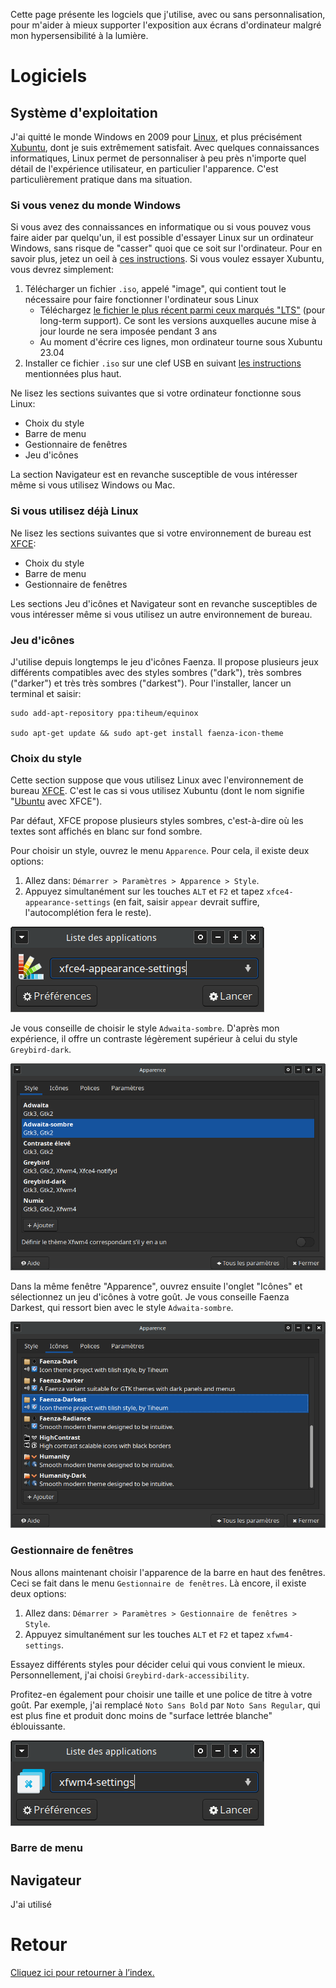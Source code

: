 Cette page présente les logciels que j'utilise, avec ou sans personnalisation, pour m'aider à mieux supporter l'exposition aux écrans d'ordinateur malgré mon hypersensibilité à la lumière.

# Logiciels
## Système d'exploitation
J'ai quitté le monde Windows en 2009 pour [Linux](https://www.leparisien.fr/guide-shopping/pratique/quelle-difference-entre-linux-windows-et-mac-19-11-2019-8196654.php), et plus précisément [Xubuntu](https://xubuntu.fr/), dont je suis extrêmement satisfait. Avec quelques connaissances informatiques, Linux permet de personnaliser à peu près n'importe quel détail de l'expérience utilisateur, en particulier l'apparence. C'est particulièrement pratique dans ma situation.



### Si vous venez du monde Windows
Si vous avez des connaissances en informatique ou si vous pouvez vous faire aider par quelqu'un, il est possible d'essayer Linux sur un ordinateur Windows, sans risque de "casser" quoi que ce soit sur l'ordinateur. Pour en savoir plus, jetez un oeil à [ces instructions](https://doc.ubuntu-fr.org/live_usb). Si vous voulez essayer Xubuntu, vous devrez simplement:
1. Télécharger un fichier `.iso`, appelé "image", qui contient tout le nécessaire pour faire fonctionner l'ordinateur sous Linux
   * Téléchargez [le fichier le plus récent parmi ceux marqués "LTS"](https://xubuntu.fr/) (pour long-term support). Ce sont les versions auxquelles aucune mise à jour lourde ne sera imposée pendant 3 ans
   * Au moment d'écrire ces lignes, mon ordinateur tourne sous Xubuntu 23.04
3. Installer ce fichier `.iso` sur une clef USB en suivant [les instructions](https://doc.ubuntu-fr.org/live_usb) mentionnées plus haut.

Ne lisez les sections suivantes que si votre ordinateur fonctionne sous Linux:
* Choix du style
* Barre de menu
* Gestionnaire de fenêtres
* Jeu d'icônes

La section Navigateur est en revanche susceptible de vous intéresser même si vous utilisez Windows ou Mac.

### Si vous utilisez déjà Linux
Ne lisez les sections suivantes que si votre environnement de bureau est [XFCE](https://www.xfce.org/?lang=fr):
* Choix du style
* Barre de menu
* Gestionnaire de fenêtres

Les sections Jeu d'icônes et Navigateur sont en revanche susceptibles de vous intéresser même si vous utilisez un autre environnement de bureau.

### Jeu d'icônes
J'utilise depuis longtemps le jeu d'icônes Faenza. Il propose plusieurs jeux différents compatibles avec des styles sombres ("dark"), très sombres ("darker") et très très sombres ("darkest").
Pour l'installer, lancer un terminal et saisir:
```
sudo add-apt-repository ppa:tiheum/equinox

sudo apt-get update && sudo apt-get install faenza-icon-theme
```

### Choix du style
Cette section suppose que vous utilisez Linux avec l'environnement de bureau [XFCE](https://www.xfce.org/?lang=fr). C'est le cas si vous utilisez Xubuntu (dont le nom signifie "[Ubuntu](https://www.ubuntu-fr.org/) avec XFCE").

Par défaut, XFCE propose plusieurs styles sombres, c'est-à-dire où les textes sont affichés en blanc sur fond sombre.

Pour choisir un style, ouvrez le menu `Apparence`. Pour cela, il existe deux options:
1. Allez dans: `Démarrer > Paramètres > Apparence > Style`.
2. Appuyez simultanément sur les touches `ALT` et `F2` et tapez `xfce4-appearance-settings` (en fait, saisir `appear` devrait suffire, l'autocomplétion fera le reste).

![Liste des applications](img/alt-f2.png)

Je vous conseille de choisir le style `Adwaita-sombre`. D'après mon expérience, il offre un contraste légèrement supérieur à celui du style `Greybird-dark`.

![Personnalisation du style dans XFCE](img/xfce-style.png)

Dans la même fenêtre "Apparence", ouvrez ensuite l'onglet "Icônes" et sélectionnez un jeu d'icônes à votre goût. Je vous conseille Faenza Darkest, qui ressort bien avec le style `Adwaita-sombre`.

![Personnalisation des icones dans XFCE](img/xfce-icones.png)

### Gestionnaire de fenêtres
Nous allons maintenant choisir l'apparence de la barre en haut des fenêtres. Ceci se fait dans le menu `Gestionnaire de fenêtres`. Là encore, il existe deux options:
1. Allez dans: `Démarrer > Paramètres > Gestionnaire de fenêtres > Style`.
2. Appuyez simultanément sur les touches `ALT` et `F2` et tapez `xfwm4-settings`.

Essayez différents styles pour décider celui qui vous convient le mieux. Personnellement, j'ai choisi `Greybird-dark-accessibility`.

Profitez-en également pour choisir une taille et une police de titre à votre goût. Par exemple, j'ai remplacé `Noto Sans Bold` par `Noto Sans Regular`, qui est plus fine et produit donc moins de "surface lettrée blanche" éblouissante.

![Liste des applications](img/alt-f2-xfwm-settings.png)

### Barre de menu

## Navigateur
J'ai utilisé 

# Retour
[Cliquez ici pour retourner à l’index.](index)

